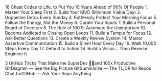 18 Cheat Codes to Life, to Put You 10 Years Ahead of 90% Of People
	1. Master Your Sleep First
	2. Build Your MVD (Minimum Viable Day)
	3. Dopamine Detox Every Sunday
	4. Ruthlessly Protect Your Morning Focus
	5. Follow the Energy, Not the Money
	6. Curate Your Inputs
	7. Build a Personal Board of Directors
	8. The Rule of 100
	9. Automate the Unimportant
	10. Become Addicted to Closing Open Loops
	11. Build a Temple for Focus
	12. Ask Better Questions
	13. Create a Weekly Review System
	14. Master Assertive Communication
	15. Build a Silent Hour Every Day
	16. Walk 10,000 Steps Every Day
	17. Default to Action
	18. Build a Vision… Then Reverse Engineer It

3 GitHub Tricks That Make me SuperDev 🧑‍💻and 100x Productive
	GitDiagram — See the Big Picture
	GitSummarize — The TL;DR for Repos
	Chat.forGitHub — Ask Your Repo Anything